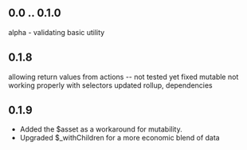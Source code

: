 ## 0.0 .. 0.1.0

alpha - validating basic utility

## 0.1.8 

allowing return values from actions -- not tested yet
fixed mutable not working properly with selectors
updated rollup, dependencies

## 0.1.9

* Added the $asset as a workaround for mutability. 
* Upgraded $_withChildren for a more economic blend of data